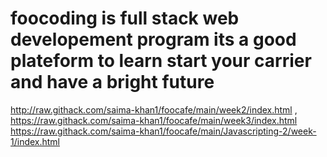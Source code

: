 # foocoding is full stack web developement program its a good plateform to learn start your carrier and have a bright future
http://raw.githack.com/saima-khan1/foocafe/main/week2/index.html , 
https://raw.githack.com/saima-khan1/foocafe/main/week3/index.html
https://raw.githack.com/saima-khan1/foocafe/main/Javascripting-2/week-1/index.html
